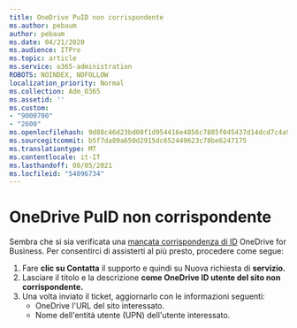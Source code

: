 ```yaml
---
title: OneDrive PuID non corrispondente
ms.author: pebaum
author: pebaum
ms.date: 04/21/2020
ms.audience: ITPro
ms.topic: article
ms.service: o365-administration
ROBOTS: NOINDEX, NOFOLLOW
localization_priority: Normal
ms.collection: Adm_O365
ms.assetid: ''
ms.custom:
- "9000700"
- "2600"
ms.openlocfilehash: 9d88c46d23bd08f1d954416e4856c7885f045437d14dcd7c4a9c25f0b1288b8f
ms.sourcegitcommit: b5f7da89a650d2915dc652449623c78be6247175
ms.translationtype: MT
ms.contentlocale: it-IT
ms.lasthandoff: 08/05/2021
ms.locfileid: "54096734"
---
```

# <a name="onedrive-puid-mismatch"></a>OneDrive PuID non corrispondente

Sembra che si sia verificata una [mancata corrispondenza di ID](https://docs.microsoft.com/sharepoint/troubleshoot/administration/access-denied-or-need-permission-error-sharepoint-online-or-onedrive-for-business#when-accessing-a-onedrive-site) OneDrive for Business. Per consentirci di assisterti al più presto, procedere come segue:

1. Fare **clic su Contatta** il supporto e quindi su Nuova richiesta di **servizio.**
2. Lasciare il titolo e la descrizione **come OneDrive ID utente del sito non corrispondente.**
3. Una volta inviato il ticket, aggiornarlo con le informazioni seguenti:
    - OneDrive l'URL del sito interessato.
    - Nome dell'entità utente (UPN) dell'utente interessato.
